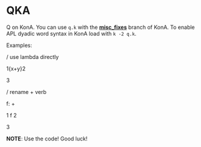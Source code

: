 # QKA
Q on KonA. You can use `q.k` with the [**misc_fixes**](https://github.com/pahihu/kona/tree/misc_fixes) branch of KonA. To enable APL dyadic word syntax in KonA load with `k -2 q.k`.

Examples:

   / use lambda directly

   1{x+y}2

   3

   / rename + verb

   f: +

   1 f 2

   3

**NOTE**: Use the code! Good luck!
